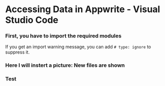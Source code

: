 # Accessing Data in Appwrite - Visual Studio Code

### First, you have to import the required modules

If you get an import warning message, you can add `# type: ignore` to suppress it.

### Here I will instert a picture: New files are shown
### Test 
